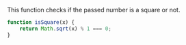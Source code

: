 This function checks if the passed number is a square or not.
```js
function isSquare(x) {
    return Math.sqrt(x) % 1 === 0;
}
```